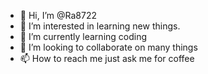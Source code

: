 - 👋 Hi, I’m @Ra8722
- 👀 I’m interested in learning new things.
- 🌱 I’m currently learning coding
- 💞️ I’m looking to collaborate on many things
- 📫 How to reach me just ask me for coffee

<!---
Ra8722/Ra8722 is a ✨ special ✨ repository because its `README.md` (this file) appears on your GitHub profile.
You can click the Preview link to take a look at your changes.
--->
